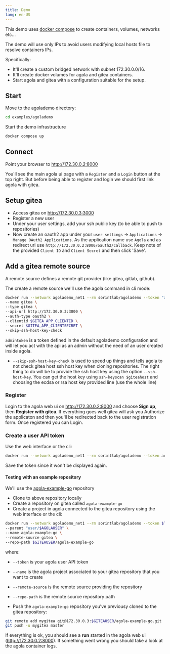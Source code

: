```yaml
---
title: Demo
lang: en-US
---
```


This demo uses [docker compose](https://docs.docker.com/compose/) to create containers, volumes, networks etc...

The demo will use only IPs to avoid users modifying local hosts file to resolve containers IPs.

Specifically:

* It'll create a custom bridged network with subnet 172.30.0.0/16.
* It'll create docker volumes for agola and gitea containers.
* Start agola and gitea with a configuration suitable for the setup.

## Start

Move to the agolademo directory:

``` sh
cd examples/agolademo
```

Start the demo infrastructure

``` sh
docker compose up
```

## Connect

Point your browser to <http://172.30.0.2:8000>

You'll see the main agola ui page with a `Register` and a `Login` button at the top right. But before being able to register and login we should first link agola with gitea.

## Setup gitea

* Access gitea on <http://172.30.0.3:3000>
* Register a new user
* Under your user settings, add your ssh public key (to be able to push to repositories)
* Now create an oauth2 app under your `user settings` -> `Applications` -> `Manage OAuth2 Applications`. As the application name use `Agola` and as redirect uri use `http://172.30.0.2:8000/oauth2/callback`. Keep note of the provided `Client ID` and `Client Secret` and then click 'Save'.

## Add a gitea remote source

A remote source defines a remote git provider (like gitea, gitlab, github).

The create a remote source we'll use the agola command in cli mode:

``` sh
docker run --network agolademo_net1 --rm sorintlab/agolademo --token "admintoken" --gateway-url http://172.30.0.2:8000 remotesource create \
--name gitea \
--type gitea \
--api-url http://172.30.0.3:3000 \
--auth-type oauth2 \
--clientid $GITEA_APP_CLIENTID \
--secret $GITEA_APP_CLIENTSECRET \
--skip-ssh-host-key-check
```

`admintoken` is a token defined in the default agolademo configuration and will let you act with the api as an admin without the need of an user created inside agola.

* `--skip-ssh-host-key-check` is used to speed up things and tells agola to not check gitea host ssh host key when cloning repositories. The right thing to do will be to provide the ssh host key using the option `--ssh-host-key`. You can get the host key using `ssh-keyscan $giteahost` and choosing the ecdsa or rsa host key provided line (use the whole line)

### Register

Login to the agola web ui on <http://172.30.0.2:8000> and choose **Sign up**, then **Register with gitea**. If everything goes well gitea will ask you Authorize the applicaton and then you'll be redirected back to the user registration form. Once registered you can Login.

### Create a user API token

Use the web interface or the cli:

``` sh
docker run --network agolademo_net1 --rm sorintlab/agolademo --token admintoken --gateway-url http://172.30.0.2:8000 user token create -n $YOUR_AGOLA_USERNAME -t default
```

Save the token since it won't be displayed again.

#### Testing with an example repository

We'll use the [agola-example-go](https://github.com/agola-io/agola-example-go) repository

* Clone to above repository locally
* Create a repository on gitea called `agola-example-go`
* Create a project in agola connected to the gitea repository using the web interface or the cli:

``` sh
docker run --network agolademo_net1 --rm sorintlab/agolademo --token $TOKEN --gateway-url http://172.30.0.2:8000 project create \
--parent "user/$AGOLAUSER" \
--name agola-example-go \
--remote-source gitea \
--repo-path $GITEAUSER/agola-example-go
```

where:

* `--token` is your agola user API token
* `--name` is the agola project associated to your gitea repository that you want to create
* `--remote-source` is the remote source providing the repository
* `--repo-path` is the remote source repository path

* Push the `agola-example-go` repository you've previousy cloned to the gitea repository:

``` sh
git remote add mygitea git@172.30.0.3:$GITEAUSER/agola-example-go.git
git push -u mygitea master
```

If everything is ok, you should see a **run** started in the agola web ui (<http://172.30.0.2:8000>). If something went wrong you should take a look at the agola container logs.
